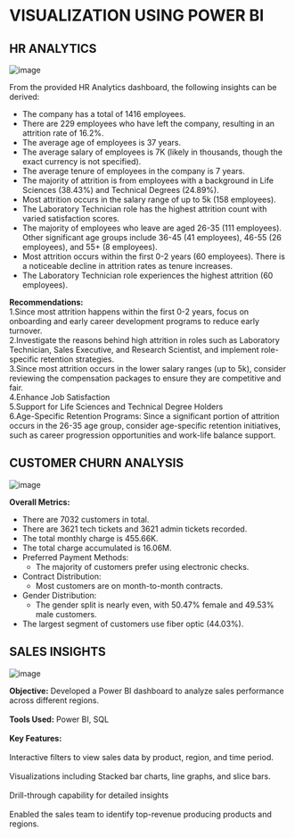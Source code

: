 # VISUALIZATION USING POWER BI

## HR ANALYTICS
![image](https://github.com/user-attachments/assets/4d57188f-1619-4594-93b7-0487da98ddfe)

From the provided HR Analytics dashboard, the following insights can be derived:
* The company has a total of 1416 employees.
* There are 229 employees who have left the company, resulting in an attrition rate of 16.2%.
* The average age of employees is 37 years.
* The average salary of employees is 7K (likely in thousands, though the exact currency is not specified).
* The average tenure of employees in the company is 7 years.
* The majority of attrition is from employees with a background in Life Sciences (38.43%) and Technical Degrees (24.89%).
* Most attrition occurs in the salary range of up to 5k (158 employees).
* The Laboratory Technician role has the highest attrition count with varied satisfaction scores.
* The majority of employees who leave are aged 26-35 (111 employees). Other significant age groups include 36-45 (41 employees), 46-55 (26 employees), and 55+ (8 employees).
* Most attrition occurs within the first 0-2 years (60 employees). There is a noticeable decline in attrition rates as tenure increases.
* The Laboratory Technician role experiences the highest attrition (60 employees).

**Recommendations:**  
1.Since most attrition happens within the first 0-2 years, focus on onboarding and early career development programs to reduce early turnover.  
2.Investigate the reasons behind high attrition in roles such as Laboratory Technician, Sales Executive, and Research Scientist, and implement role-specific retention strategies.  
3.Since most attrition occurs in the lower salary ranges (up to 5k), consider reviewing the compensation packages to ensure they are competitive and fair.  
4.Enhance Job Satisfaction  
5.Support for Life Sciences and Technical Degree Holders  
6.Age-Specific Retention Programs: Since a significant portion of attrition occurs in the 26-35 age group, consider age-specific retention initiatives, such as career progression opportunities and work-life balance support.  


## CUSTOMER CHURN ANALYSIS 
![image](https://github.com/user-attachments/assets/8e25a505-f38f-4471-9934-de4f63f48c08)

**Overall Metrics:**   
* There are 7032 customers in total.  
* There are 3621 tech tickets and 3621 admin tickets recorded.  
* The total monthly charge is 455.66K.  
* The total charge accumulated is 16.06M.  
* Preferred Payment Methods:  
    * The majority of customers prefer using electronic checks.  
*  Contract Distribution:  
    * Most customers are on month-to-month contracts. 
* Gender Distribution:  
    * The gender split is nearly even, with 50.47% female and 49.53% male customers.  
* The largest segment of customers use fiber optic (44.03%).  

## SALES INSIGHTS  

![image](https://github.com/user-attachments/assets/a3ee032c-b5c9-4e89-a55a-2bf659b2cb76)

**Objective:** Developed a Power BI dashboard to analyze sales performance across different regions.<br>  
**Tools Used:** Power BI, SQL<Br>  
**Key Features:**<Br>  
Interactive filters to view sales data by product, region, and time period.<br>  
Visualizations including Stacked bar charts, line graphs, and slice bars.<br>  
Drill-through capability for detailed insights<Br>  
Enabled the sales team to identify top-revenue producing products and regions.<Br>






